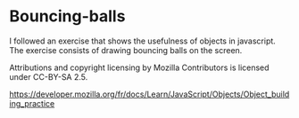 # Bouncing-balls
I followed an exercise that shows the usefulness of objects in javascript. The exercise consists of drawing bouncing balls on the screen.

Attributions and copyright licensing by Mozilla Contributors is licensed under CC-BY-SA 2.5.

https://developer.mozilla.org/fr/docs/Learn/JavaScript/Objects/Object_building_practice
